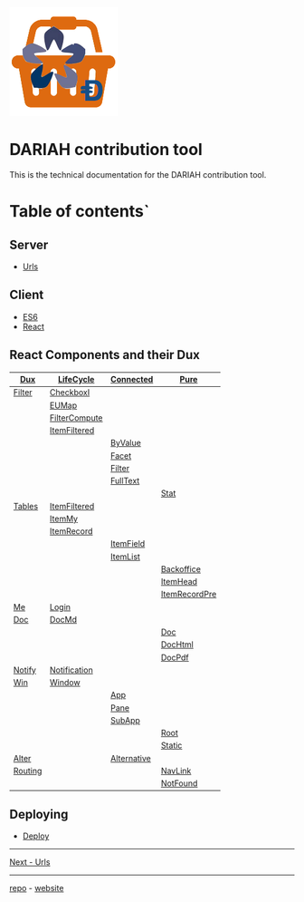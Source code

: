 <a name="top">

![logo](../static/images/inkind_logo.png)

# DARIAH contribution tool

This is the technical documentation for the DARIAH contribution tool.

# Table of contents`

## Server

* [Urls](Urls.md)

## Client

* [ES6](ES6.md)
* [React](React.md)

## React Components and their Dux

[Dux](Dux.md) | [LifeCycle](React.md#life-cycle) | [Connected](React.md#connect) | [Pure](React.md#pure-components) 
---|---|---|---
[Filter](Dux.md#filter) | [CheckboxI](Components.md#checkboxi)          |            |
                        | [EUMap](Components.md#eumap)                  |            |      
                        | [FilterCompute](Components.md#filtercompute)  |            |
                        | [ItemFiltered](Components.md#itemfiltered)    |            |
                        |               | [ByValue](Components.md#byvalue)           |
                        |               | [Facet](Components.md#facet)               |
                        |               | [Filter](Components.md#filter)             |
                        |               | [FullText](Components.md#fulltext)         |
                        |               |           | [Stat](Components.md#stat)     
[Tables](Dux.md#tables) | [ItemFiltered](Components.md#itemfiltered)    |            |
                        | [ItemMy](Components.md#itemmy)                |            |
                        | [ItemRecord](Components.md#itemrecord)        |            |
                        |               | [ItemField](Components.md#itemfield)       |
                        |               | [ItemList](Components.md#itemlist)         |
                        |               |           | [Backoffice](Components.md#backoffice)
                        |               |           | [ItemHead](Components.md#itemhead)
                        |               |           | [ItemRecordPre](Components.md#itemrecordpre)
[Me](Dux.md#me)         |[Login](Components.md#login)                   |            |
[Doc](Dux.md#doc)       |[DocMd](Components.md#docmd)                   |            |
                        |               |           | [Doc](Components.md#doc)
                        |               |           | [DocHtml](Components.md#dochtml)
                        |               |           | [DocPdf](Components.md#docpdf)
[Notify](Dux.md#notify) |[Notification](Components.md#notification)     |            |
[Win](Dux.md#win)       |[Window](Components.md#window)                 |            |
                        |               | [App](Components.md#app)      |
                        |               | [Pane](Components.md#pane)    |
                        |               | [SubApp](Components.md#subapp)|
                        |               |           | [Root](Components.md#root)
                        |               |           | [Static](Components.md#static)
[Alter](Dux.md#alter)   |               | [Alternative](Components.md#alternative)   |
[Routing](React.md#routing) |           |           | [NavLink](Components.md#navlink)
                        |               |           | [NotFound](Components.md#notfound)


## Deploying

* [Deploy](Deploy.md)

---
[Next - Urls](Urls.md)

---
[repo](https://github.com/Dans-labs/dariah) -
[website](https://dariah-beta.dans.knaw.nl/)

